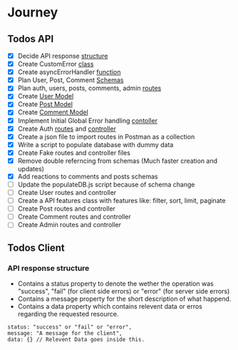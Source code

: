 # Journey

## Todos API

- [x] Decide API response [structure](#api-response-structure)
- [x] Create CustomError [class](./api/utils/CustomError.js)
- [x] Create asyncErrorHandler [function](./api/utils/asyncErrorHandler.js)
- [x] Plan User, Post, Comment [Schemas](./api/models/README.md)
- [x] Plan auth, users, posts, comments, admin [routes](./api/routes/README.md)
- [x] Create [User Model](./api/models/user.model.js)
- [x] Create [Post Model](./api/models/post.model.js)
- [x] Create [Comment Model](./api/models/comment.model.js)
- [x] Implement Initial Global Error handling [contoller](./api/controllers/error.controller.js)
- [x] Create Auth [routes](./api/routes/auth.router.js) and [controller](./api/controllers/auth.controller.js)
- [x] Create a json file to import routes in Postman as a collection
- [x] Write a script to populate database with dummy data
- [x] Create Fake routes and controller files
- [x] Remove double referncing from schemas (Much faster creation and updates)
- [x] Add reactions to comments and posts schemas
- [ ] Update the populateDB.js script because of schema change
- [ ] Create User routes and controller
- [ ] Create a API features class with features like: filter, sort, limit, paginate
- [ ] Create Post routes and controller
- [ ] Create Comment routes and controller
- [ ] Create Admin routes and controller

## Todos Client

### API response structure

- Contains a status property to denote the wether the operation was "success", "fail" (for client side errors) or "error" (for server side errors)
- Contains a message property for the short description of what happend.
- Contains a data property which contains relevent data or erros regarding the requested resource.

```
status: "success" or "fail" or "error",
message: "A message for the client",
data: {} // Relevent Data goes inside this.
```
